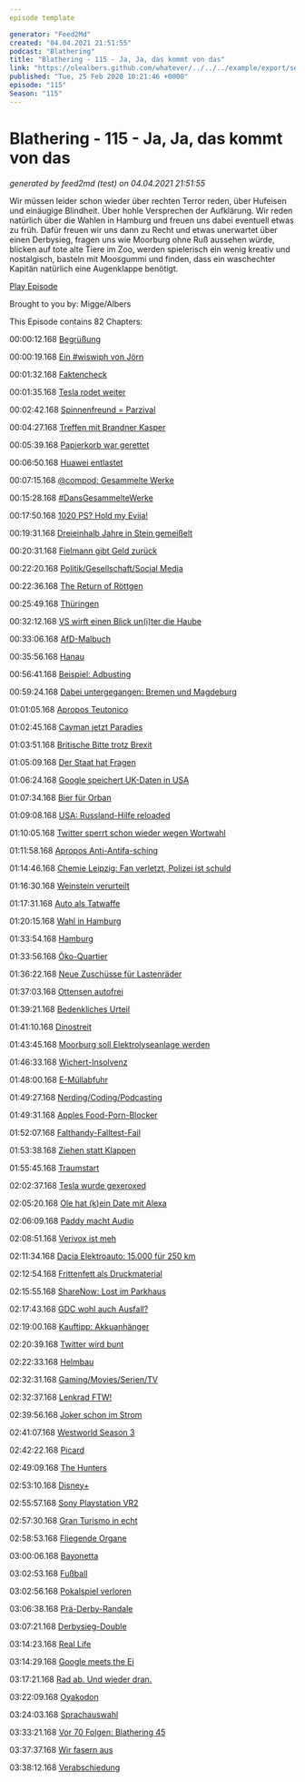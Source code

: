 ```yaml
---
episode template

generator: "Feed2Md"
created: "04.04.2021 21:51:55"
podcast: "Blathering"
title: "Blathering - 115 - Ja, Ja, das kommt von das"
link: "https://olealbers.github.com/whatever/../../../example/export/seasons/5/2020/2/Blathering - 115 - Ja, Ja, das kommt von das.md"
published: "Tue, 25 Feb 2020 10:21:46 +0000"
episode: "115"
Season: "115"
---
```


# Blathering - 115 - Ja, Ja, das kommt von das
_generated by feed2md (test) on 04.04.2021 21:51:55_

Wir müssen leider schon wieder über rechten Terror reden, über Hufeisen und einäugige Blindheit. Über hohle Versprechen der Aufklärung. Wir reden natürlich über die Wahlen in Hamburg und freuen uns dabei eventuell etwas zu früh. Dafür freuen wir uns dann zu Recht und etwas unerwartet über einen Derbysieg, fragen uns wie Moorburg ohne Ruß aussehen würde, blicken auf tote alte Tiere im Zoo, werden spielerisch ein wenig kreativ und nostalgisch, basteln mit Moosgummi und finden, dass ein waschechter Kapitän natürlich eine Augenklappe benötigt.

[Play Episode](https://www.blathering.de/podlove/file/1130/s/feed/c/mp3/blathering_115.mp3)

Brought to you by: Migge/Albers

This Episode contains 82 Chapters:


00:00:12.168 [Begrüßung]()

00:00:19.168 [Ein #wiswiph von Jörn](https://twitter.com/schaarsen/status/1229487001411424258)

00:01:32.168 [Faktencheck]()

00:01:35.168 [Tesla rodet weiter](https://taz.de/Tesla-darf-roden/!5665412/)

00:02:42.168 [Spinnenfreund = Parzival](https://de.wikipedia.org/wiki/Sebastian_Fitzner)

00:04:27.168 [Treffen mit Brandner Kasper](https://twitter.com/tmigge/status/1229785451302707201)

00:05:39.168 [Papierkorb war gerettet](https://twitter.com/Maritim2000/status/1229368015692718080)

00:06:50.168 [Huawei entlastet](https://www.tagesschau.de/investigativ/ndr-wdr/huawai-hintertuer-china-101.html)

00:07:15.168 [@compod: Gesammelte Werke](https://twitter.com/search?q=(from%3Acompod)%20(%40blathering_pod)%20until%3A2020-02-25%20since%3A2020-02-18&src=typed_query&f=live)

00:15:28.168 [#DansGesammelteWerke](https://twitter.com/search?q=(from%3Aevildanwallace)%20(%40blathering_pod)%20until%3A2020-02-25%20since%3A2020-02-18&src=typed_query&f=live)

00:17:50.168 [1020 PS? Hold my Evija!](https://www.youtube.com/watch?v=nODsrmsuPb8)

00:19:31.168 [Dreieinhalb Jahre in Stein gemeißelt](https://www.t-online.de/nachrichten/ausland/usa/id_87378378/russland-affaere-roger-stone-ex-berater-von-donald-trump-verurteilt.html)

00:20:31.168 [Fielmann gibt Geld zurück](https://www.t-online.de/gesundheit/heilmittel-medikamente/id_80438738/brillen-und-sehhilfen-wenn-krankenkasse-oder-arbeitgeber-die-kosten-uebernehmen.html)

00:22:20.168 [Politik/Gesellschaft/Social Media]()

00:22:36.168 [The Return of Röttgen](https://www.zeit.de/politik/deutschland/2012-05/roettgen-ruecktritt-2/komplettansicht)

00:25:49.168 [Thüringen](https://www.sueddeutsche.de/politik/rot-rot-gruen-und-cdu-parteien-einigen-sich-auf-loesung-der-thueringer-regierungskrise-1.4810836)

00:32:12.168 [VS wirft einen Blick un(i)ter die Haube](https://www.tagesschau.de/investigativ/uniter-107.html)

00:33:06.168 [AfD-Malbuch](https://www.derwesten.de/region/afd-malbuch-fuer-erwachsene-in-nrw-krefeld-partei-rassistisch-id228466761.html)

00:35:56.168 [Hanau](https://www.ruhrbarone.de/rechtsradikale-morde-in-hanau-der-polizei-fehlt-heute-der-kampfgeist-den-sie-gegen-die-raf-hatte/178949)

00:56:41.168 [Beispiel: Adbusting](https://taz.de/Kriminialisierung-von-Adbusting/!5664706/)

00:59:24.168 [Dabei untergegangen: Bremen und Magdeburg](https://www.deutschlandfunk.de/bremen-erneut-bombendrohung-gegen-moschee-mail-mit.1939.de.html?drn:news_id=1103062)

01:01:05.168 [Apropos Teutonico](https://www.zeit.de/gesellschaft/zeitgeschehen/2020-02/gruppe-s-thorsten-w-waffenschein-polizei)

01:02:45.168 [Cayman jetzt Paradies](https://www.tagesschau.de/wirtschaft/steueroasen-eu-schwarze-liste-101.html)

01:03:51.168 [Britische Bitte trotz Brexit](https://www.ft.com/content/8e82e01c-dbb6-11e5-a72f-1e7744c66818?segmentid=acee4131-99c2-09d3-a635-873e61754ec6)

01:05:09.168 [Der Staat hat Fragen](https://www.heise.de/newsticker/meldung/Kampf-gegen-Hass-Bundesregierung-stimmt-fuer-Pflicht-zur-Passwortherausgabe-4663947.html)

01:06:24.168 [Google speichert UK-Daten in USA](https://www.theguardian.com/technology/2020/feb/20/uk-google-users-to-lose-eu-gdpr-data-protections-brexit?CMP=Share)

01:07:34.168 [Bier für Orban](https://www.spiegel.de/politik/ausland/ungarn-viktor-orban-will-guenther-oettinger-anheuern-a-848a5b6a-d025-476e-914c-19e180e8d5ce)

01:09:08.168 [USA: Russland-Hilfe reloaded](https://www.theguardian.com/us-news/2020/feb/20/russian-interference-2020-house-warned)

01:10:05.168 [Twitter sperrt schon wieder wegen Wortwahl](https://twitter.com/HatinJuce/status/1230780968363085824)

01:11:58.168 [Apropos Anti-Antifa-sching](https://www.mdr.de/sachsen/bautzen/bautzen-hoyerswerda-kamenz/identitaere-faschingsumzug-schirgiswalde-100~amp.html)

01:14:46.168 [Chemie Leipzig: Fan verletzt, Polizei ist schuld](https://www.vice.com/de/article/g5xd79/furstenwalde-chemie-leipzig-polizei-verletzt-fussballfan?utm_campaign=sharebutton)

01:16:30.168 [Weinstein verurteilt](https://www.spiegel.de/politik/deutschland/harvey-weinstein-urteil-im-zweifel-noch-immer-gegen-die-frau-a-8028b29a-bc84-4660-8ba3-3ef48a967cac)

01:17:31.168 [Auto als Tatwaffe](https://www.hessenschau.de/panorama/auto-faehrt-in-rosenmontagszug---mehr-als-zehn-verletzte-in-volkmarsen,volkmarsen-faschingsumzug-100.html)

01:20:15.168 [Wahl in Hamburg](https://www.tagesschau.de/inland/analyse-afd-101.html)

01:33:54.168 [Hamburg]()

01:33:56.168 [Öko-Quartier](https://www.vermieter-ratgeber.de/news/wohnhochhaus-moringa-koennte-ab-2023-sauerstoff-produzieren.html)

01:36:22.168 [Neue Zuschüsse für Lastenräder](https://www.ndr.de/nachrichten/hamburg/Weitere-Zuschuesse-fuer-Lastenfahrraeder,lastenraeder104.html)

01:37:03.168 [Ottensen autofrei](https://www.ndr.de/nachrichten/hamburg/Ottensens-Kern-wird-dauerhaft-fast-autofrei,autofreiesottensen102.html)

01:39:21.168 [Bedenkliches Urteil](https://twitter.com/stammtischphilo/status/1229841672193945601)

01:41:10.168 [Dinostreit](https://www.hamburg1.de/nachrichten/43926/Dinosaurierskelette_fuer_Hagenbecks_Tierpark.html)

01:43:45.168 [Moorburg soll Elektrolyseanlage werden](https://www.hamburg1.de/nachrichten/43939/SPD_plant_frueheren_Kohleausstieg.html)

01:46:33.168 [Wichert-Insolvenz](https://www.hamburg1.de/nachrichten/43905/Auto_Wichert_meldet_Insolvenz.html)

01:48:00.168 [E-Müllabfuhr](https://twitter.com/SRHnews/status/1230452590162382850)

01:49:27.168 [Nerding/Coding/Podcasting]()

01:49:31.168 [Apples Food-Porn-Blocker](https://www.derstandard.at/story/2000114942516/apples-pornofilter-blockieren-fotos-von-asiatischem-essen)

01:52:07.168 [Falthandy-Falltest-Fail](https://www.zdnet.de/88377018/falltest-samsung-galaxy-z-flip-und-motorola-razr-scheitern-schon-bei-einem-meter/)

01:53:38.168 [Ziehen statt Klappen](https://www.zdnet.de/88377034/tcl-smartphone-mit-ausziehbarem-bildschirm/)

01:55:45.168 [Traumstart](https://www.theguardian.com/games/2020/feb/20/dreams-review-creative-learning-as-delightful-play)

02:02:37.168 [Tesla wurde gexeroxed](https://futurism.com/the-byte/hackers-trick-teslas-going-faster)

02:05:20.168 [Ole hat (k)ein Date mit Alexa](https://twitter.com/stammtischphilo/status/1230820053685358594)

02:06:09.168 [Paddy macht Audio](https://www.youtube.com/watch?v=71M7M4oEzns)

02:08:51.168 [Verivox ist meh](https://www.test.de/Strom-und-Gastarife-bei-Verivox-Beste-Angebote-jetzt-nicht-immer-oben-5577396-0/)

02:11:34.168 [Dacia Elektroauto: 15.000 für 250 km](https://www.golem.de/news/renault-city-k-ze-dacia-plant-city-elektroauto-2002-146682.html)

02:12:54.168 [Frittenfett als Druckmaterial](https://www.golem.de/news/wissenschaft-mcdonald-s-frittierfett-dient-als-harz-fuer-den-3d-drucker-2002-146746.html)

02:15:55.168 [ShareNow: Lost im Parkhaus](https://www.golem.de/news/carsharing-mit-share-now-in-der-tiefgarage-gefangen-2002-146764.html)

02:17:43.168 [GDC wohl auch Ausfall?](https://www.golem.de/news/entwicklertagung-sony-und-facebook-sagen-teilnahme-an-gdc-2020-ab-2002-146775.html)

02:19:00.168 [Kauftipp: Akkuanhänger](https://www.golem.de/news/ep-tender-akkuanhaenger-macht-elektraoutos-langstreckentauglich-2002-146785.html)

02:20:39.168 [Twitter wird bunt](https://www.golem.de/news/social-media-twitter-will-tweets-mit-luegen-farblich-kennzeichnen-2002)

02:22:33.168 [Helmbau](https://twitter.com/tmigge/status/1231822137331200000)

02:32:31.168 [Gaming/Movies/Serien/TV]()

02:32:37.168 [Lenkrad FTW!](https://twitter.com/tmigge/status/1230938142791884800)

02:39:56.168 [Joker schon im Strom](https://twitter.com/stammtischphilo/status/1230632648952963077)

02:41:07.168 [Westworld Season 3](https://twitter.com/stammtischphilo/status/1230860763058884614)

02:42:22.168 [Picard](https://en.wikipedia.org/wiki/Star_Trek:_Picard)

02:49:09.168 [The Hunters](https://twitter.com/AuschwitzMuseum/status/1231536705624322050)

02:53:10.168 [Disney+](https://help.disneyplus.com/csp?id=csp_article_content&sys_kb_id=1b829c0e1b034018202bb8061a4bcba9)

02:55:57.168 [Sony Playstation VR2](https://www.golem.de/news/patentantrag-playstation-vr-2-koennte-faeuste-und-finger-erkennen-2002-146737.html)

02:57:30.168 [Gran Turismo in echt](https://www.golem.de/news/e-sport-gran-tourismo-champion-gewinnt-auch-echte-rennserie-2002-146684.html)

02:58:53.168 [Fliegende Organe](https://www.youtube.com/watch?v=k5wzbvvEU4I)

03:00:06.168 [Bayonetta](https://www.youtube.com/watch?v=gd-F7WHVuFo)

03:02:53.168 [Fußball]()

03:02:56.168 [Pokalspiel verloren](http://www.fussball.de/spiel/altengamme-4-condor-3/-/spiel/028SNSRHB8000000VS5489B3VSS7GP94#!/)

03:06:38.168 [Prä-Derby-Randale](https://www.ndr.de/nachrichten/hamburg/HSV-gegen-St-Pauli-Elf-Verletzte-bei-Angriff-auf-Lokal,stadtderby108.html)

03:07:21.168 [Derbysieg-Double](https://www.fcstpauli.com/news/der-fc-st-pauli-feiert-auch-im-rueckspiel-beim-hamburger-sv-einen-derbysieg-1920/)

03:14:23.168 [Real Life]()

03:14:29.168 [Google meets the Ei](https://twitter.com/stammtischphilo/status/1229826365513486337)

03:17:21.168 [Rad ab. Und wieder dran.](https://de.wikipedia.org/wiki/Reserverad)

03:22:09.168 [Oyakodon](https://twitter.com/stammtischphilo/status/1230427336543174657)

03:24:03.168 [Sprachauswahl](https://www.aubi-plus.de/blog/latein-als-fremdsprache-waehlen-ja-oder-nein-3752/)

03:33:21.168 [Vor 70 Folgen: Blathering 45](https://www.blathering.de/2018/02/blathering-045-so-unanstaendig-kommen-wir-nicht-mehr-zusammen/)

03:37:37.168 [Wir fasern aus]()

03:38:12.168 [Verabschiedung]()


